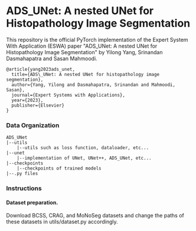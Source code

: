 # ADS_UNet: A nested UNet for Histopathology Image Segmentation

This repository is the official PyTorch implementation of the Expert System With Application (ESWA) paper "ADS_UNet: A nested UNet for Histopathology Image Segmentation" by Yilong Yang, Srinandan Dasmahapatra and Sasan Mahmoodi.

```
@article{yang2023ads_unet,
  title={ADS\_UNet: A nested UNet for histopathology image segmentation},
  author={Yang, Yilong and Dasmahapatra, Srinandan and Mahmoodi, Sasan},
  journal={Expert Systems with Applications},
  year={2023},
  publisher={Elsevier}
}
```

### Data Organization

```
ADS_UNet
|--utils
    |--utils such as loss function, dataloader, etc...
|--unet
    |--implementation of UNet, UNet++, ADS_UNet, etc...
|--checkpoints
    |--checkpoints of trained models
|--.py files
```

### Instructions
#### Dataset preparation.
   Download BCSS, CRAG, and MoNoSeg datasets and change the paths of these datasets in utils/dataset.py accordingly.